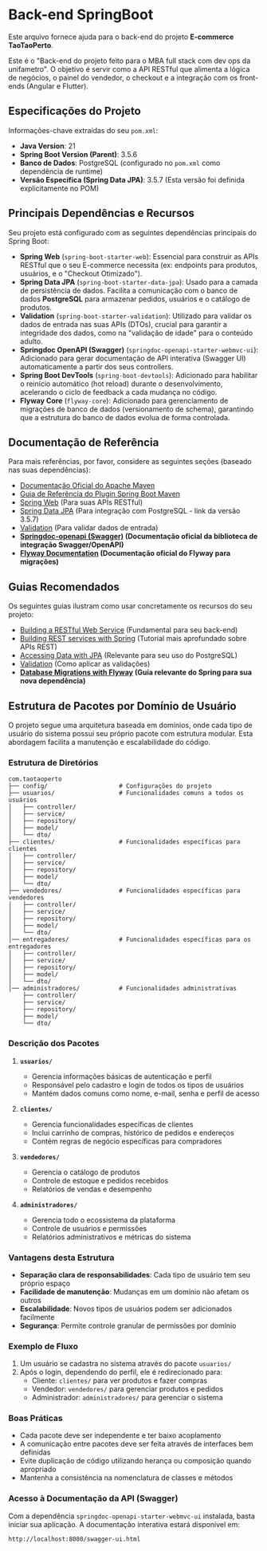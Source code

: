 # Back-end SpringBoot

Este arquivo fornece ajuda para o back-end do projeto **E-commerce TaoTaoPerto**.

Este é o "Back-end do projeto feito para o MBA full stack com dev ops da unifametro". O objetivo é servir como a API RESTful que alimenta a lógica de negócios, o painel do vendedor, o checkout e a integração com os front-ends (Angular e Flutter).

## Especificações do Projeto

Informações-chave extraídas do seu `pom.xml`:

* **Java Version**: 21
* **Spring Boot Version (Parent)**: 3.5.6
* **Banco de Dados**: PostgreSQL (configurado no `pom.xml` como dependência de runtime)
* **Versão Específica (Spring Data JPA)**: 3.5.7 (Esta versão foi definida explicitamente no POM)

## Principais Dependências e Recursos

Seu projeto está configurado com as seguintes dependências principais do Spring Boot:

* **Spring Web** (`spring-boot-starter-web`): Essencial para construir as APIs RESTful que o seu E-commerce necessita (ex: endpoints para produtos, usuários, e o "Checkout Otimizado").
* **Spring Data JPA** (`spring-boot-starter-data-jpa`): Usado para a camada de persistência de dados. Facilita a comunicação com o banco de dados **PostgreSQL** para armazenar pedidos, usuários e o catálogo de produtos.
* **Validation** (`spring-boot-starter-validation`): Utilizado para validar os dados de entrada nas suas APIs (DTOs), crucial para garantir a integridade dos dados, como na "validação de idade" para o conteúdo adulto.
* **Springdoc OpenAPI (Swagger)** (`springdoc-openapi-starter-webmvc-ui`): Adicionado para gerar documentação de API interativa (Swagger UI) automaticamente a partir dos seus controllers.
* **Spring Boot DevTools** (`spring-boot-devtools`): Adicionado para habilitar o reinício automático (hot reload) durante o desenvolvimento, acelerando o ciclo de feedback a cada mudança no código.
* **Flyway Core** (`flyway-core`): Adicionado para gerenciamento de migrações de banco de dados (versionamento de schema), garantindo que a estrutura do banco de dados evolua de forma controlada.

## Documentação de Referência

Para mais referências, por favor, considere as seguintes seções (baseado nas suas dependências):

* [Documentação Oficial do Apache Maven](https://maven.apache.org/guides/index.html)
* [Guia de Referência do Plugin Spring Boot Maven](https://docs.spring.io/spring-boot/3.5.6/maven-plugin)
* [Spring Web](https://docs.spring.io/spring-boot/3.5.6/reference/web/servlet.html) (Para suas APIs RESTful)
* [Spring Data JPA](https://docs.spring.io/spring-boot/3.5.7/reference/data/sql.html#data.sql.jpa-and-spring-data) (Para integração com PostgreSQL - link da versão 3.5.7)
* [Validation](https://docs.spring.io/spring-boot/3.5.6/reference/io/validation.html) (Para validar dados de entrada)
* **[Springdoc-openapi (Swagger)](https://springdoc.org/) (Documentação oficial da biblioteca de integração Swagger/OpenAPI)**
* **[Flyway Documentation](https://flywaydb.org/documentation/) (Documentação oficial do Flyway para migrações)**

## Guias Recomendados

Os seguintes guias ilustram como usar concretamente os recursos do seu projeto:

* [Building a RESTful Web Service](https://spring.io/guides/gs/rest-service/) (Fundamental para seu back-end)
* [Building REST services with Spring](https://spring.io/guides/tutorials/rest/) (Tutorial mais aprofundado sobre APIs REST)
* [Accessing Data with JPA](https://spring.io/guides/gs/accessing-data-jpa/) (Relevante para seu uso do PostgreSQL)
* [Validation](https://spring.io/guides/gs/validating-form-input/) (Como aplicar as validações)
* **[Database Migrations with Flyway](https://spring.io/guides/gs/managing-database-migrations-with-flyway/) (Guia relevante do Spring para sua nova dependência)**

## Estrutura de Pacotes por Domínio de Usuário

O projeto segue uma arquitetura baseada em domínios, onde cada tipo de usuário do sistema possui seu próprio pacote com estrutura modular. Esta abordagem facilita a manutenção e escalabilidade do código.

### Estrutura de Diretórios

```
com.taotaoperto
├── config/                    # Configurações do projeto
├── usuarios/                  # Funcionalidades comuns a todos os usuários
│   ├── controller/
│   ├── service/
│   ├── repository/
│   ├── model/
│   └── dto/
├── clientes/                  # Funcionalidades específicas para clientes
│   ├── controller/
│   ├── service/
│   ├── repository/
│   ├── model/
│   └── dto/
├── vendedores/                # Funcionalidades específicas para vendedores
│   ├── controller/
│   ├── service/
│   ├── repository/
│   ├── model/
│   └── dto/
│── entregadores/              # Funcionalidades específicas para os entregadores
│   ├── controller/
│   ├── service/
│   ├── repository/
│   ├── model/
│   └── dto/
│── administradores/           # Funcionalidades administrativas
    ├── controller/
    ├── service/
    ├── repository/
    ├── model/
    └── dto/

```

### Descrição dos Pacotes

1. **`usuarios/`**
   - Gerencia informações básicas de autenticação e perfil
   - Responsável pelo cadastro e login de todos os tipos de usuários
   - Mantém dados comuns como nome, e-mail, senha e perfil de acesso

2. **`clientes/`**
   - Gerencia funcionalidades específicas de clientes
   - Inclui carrinho de compras, histórico de pedidos e endereços
   - Contém regras de negócio específicas para compradores

3. **`vendedores/`**
   - Gerencia o catálogo de produtos
   - Controle de estoque e pedidos recebidos
   - Relatórios de vendas e desempenho

4. **`administradores/`**
   - Gerencia todo o ecossistema da plataforma
   - Controle de usuários e permissões
   - Relatórios administrativos e métricas do sistema

### Vantagens desta Estrutura

- **Separação clara de responsabilidades**: Cada tipo de usuário tem seu próprio espaço
- **Facilidade de manutenção**: Mudanças em um domínio não afetam os outros
- **Escalabilidade**: Novos tipos de usuários podem ser adicionados facilmente
- **Segurança**: Permite controle granular de permissões por domínio

### Exemplo de Fluxo

1. Um usuário se cadastra no sistema através do pacote `usuarios/`
2. Após o login, dependendo do perfil, ele é redirecionado para:
   - Cliente: `clientes/` para ver produtos e fazer compras
   - Vendedor: `vendedores/` para gerenciar produtos e pedidos
   - Administrador: `administradores/` para gerenciar o sistema

### Boas Práticas

- Cada pacote deve ser independente e ter baixo acoplamento
- A comunicação entre pacotes deve ser feita através de interfaces bem definidas
- Evite duplicação de código utilizando herança ou composição quando apropriado
- Mantenha a consistência na nomenclatura de classes e métodos

### Acesso à Documentação da API (Swagger)

Com a dependência `springdoc-openapi-starter-webmvc-ui` instalada, basta iniciar sua aplicação. A documentação interativa estará disponível em:

`http://localhost:8080/swagger-ui.html`